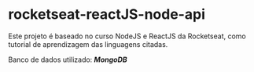 # rocketseat-reactJS-node-api

Este projeto é baseado no curso NodeJS e ReactJS da Rocketseat, como tutorial de aprendizagem das linguagens citadas.

Banco de dados utilizado: *__MongoDB__* 

